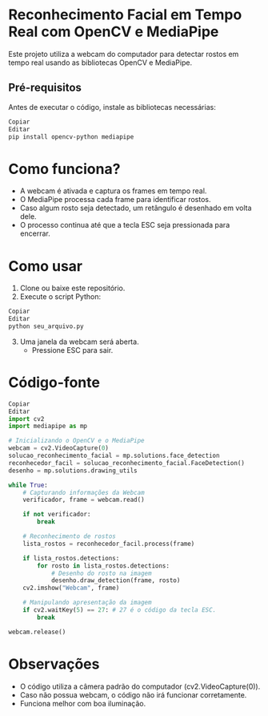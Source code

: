 # Reconhecimento Facial em Tempo Real com OpenCV e MediaPipe
Este projeto utiliza a webcam do computador para detectar rostos em tempo real usando as bibliotecas OpenCV e MediaPipe.

## Pré-requisitos
Antes de executar o código, instale as bibliotecas necessárias:

```bash
Copiar
Editar
pip install opencv-python mediapipe
```
# Como funciona?
- A webcam é ativada e captura os frames em tempo real.
- O MediaPipe processa cada frame para identificar rostos.
- Caso algum rosto seja detectado, um retângulo é desenhado em volta dele.
- O processo continua até que a tecla ESC seja pressionada para encerrar.

# Como usar
1. Clone ou baixe este repositório.
2. Execute o script Python:
```bash
Copiar
Editar
python seu_arquivo.py
```
3. Uma janela da webcam será aberta.
   - Pressione ESC para sair.

# Código-fonte

```python
Copiar
Editar
import cv2
import mediapipe as mp

# Inicializando o OpenCV e o MediaPipe
webcam = cv2.VideoCapture(0)
solucao_reconhecimento_facial = mp.solutions.face_detection
reconhecedor_facil = solucao_reconhecimento_facial.FaceDetection()
desenho = mp.solutions.drawing_utils

while True:
    # Capturando informações da Webcam
    verificador, frame = webcam.read()

    if not verificador:
        break

    # Reconhecimento de rostos
    lista_rostos = reconhecedor_facil.process(frame)

    if lista_rostos.detections:
        for rosto in lista_rostos.detections:
            # Desenho do rosto na imagem
            desenho.draw_detection(frame, rosto)
    cv2.imshow("Webcam", frame)

    # Manipulando apresentação da imagem
    if cv2.waitKey(5) == 27: # 27 é o código da tecla ESC.
        break

webcam.release()
```
# Observações
- O código utiliza a câmera padrão do computador (cv2.VideoCapture(0)).
- Caso não possua webcam, o código não irá funcionar corretamente.
- Funciona melhor com boa iluminação.

